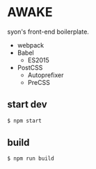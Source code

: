 AWAKE
=====

syon's front-end boilerplate.

- webpack
- Babel
  - ES2015
- PostCSS
  - Autoprefixer
  - PreCSS


## start dev

```bash
$ npm start
```


## build

```bash
$ npm run build
```
